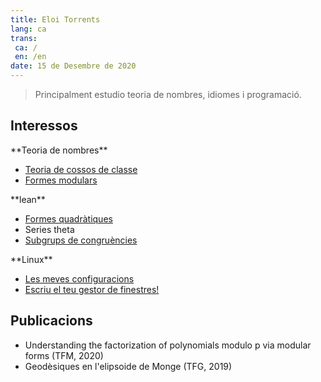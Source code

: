 ```yaml
---
title: Eloi Torrents
lang: ca
trans:
 ca: /
 en: /en
date: 15 de Desembre de 2020
---
```

> Principalment estudio teoria de nombres, idiomes i programació.

## Interessos

<div class="square-group">
<div>
**Teoria de nombres**

- [Teoria de cossos de classe](teoria_de_nombres/teoria_de_cossos_de_classe)
- [Formes modulars](formes_modulars.html)
</div>
<div>
**lean**

- [Formes quadràtiques](lean/formes_quadratiques.html)
- Series theta
- [Subgrups de congruències](https://github.com/Eloitor/Modular-forms-in-Lean/tree/master/src/CongruenceSubgroups)
</div>
<div>
**Linux**

- [Les meves configuracions](https://github.com/Eloitor/dotfiles)
- [Escriu el teu gestor de finestres!](linux/gestor_de_finestres)
</div>
</div>



## Publicacions

- Understanding the factorization of polynomials modulo p via modular forms (TFM, 2020)
- Geodèsiques en l'elipsoide de Monge (TFG, 2019)

<!-- ## Links interessants

Explicació de productes tensorials: -->

